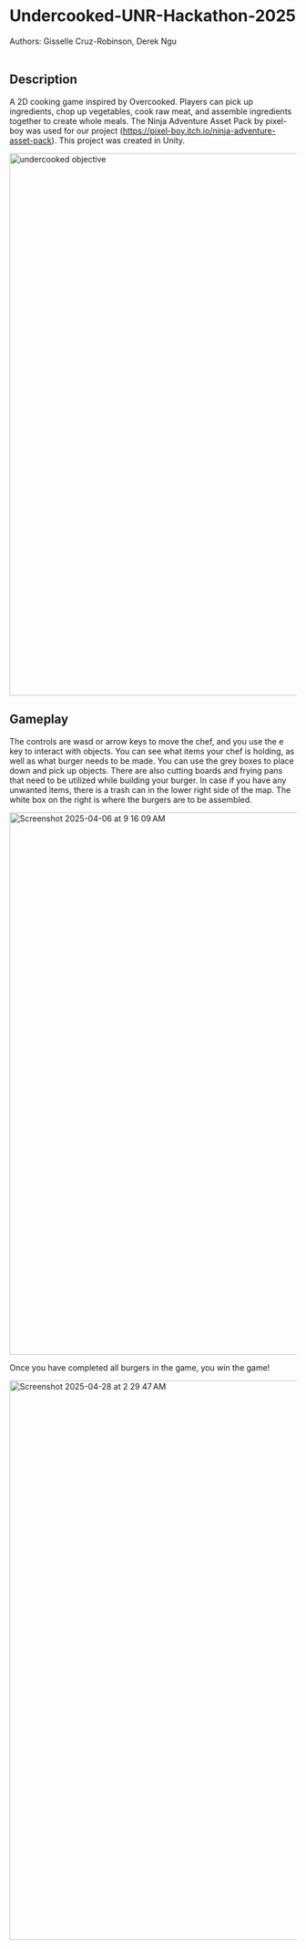 # Undercooked-UNR-Hackathon-2025
Authors: Gisselle Cruz-Robinson, Derek Ngu<br/><br/>
## Description
A 2D cooking game inspired by Overcooked. Players can pick up ingredients, chop up vegetables, cook raw meat, and assemble ingredients together to create whole meals. The Ninja Adventure Asset Pack by pixel-boy was used for our project (https://pixel-boy.itch.io/ninja-adventure-asset-pack). This project was created in Unity.

<img width="951" alt="undercooked objective" src="https://github.com/user-attachments/assets/fd5b30d5-b07a-41bb-937c-cf879c8adf3f" />

## Gameplay
The controls are wasd or arrow keys to move the chef, and you use the e key to interact with objects. You can see what items your chef is holding, as well as what burger needs to be made. You can use the grey boxes to place down and pick up objects. There are also cutting boards and frying pans that need to be utilized while building your burger. In case if you have any unwanted items, there is a trash can in the lower right side of the map. The white box on the right is where the burgers are to be assembled.

<img width="951" alt="Screenshot 2025-04-06 at 9 16 09 AM" src="https://github.com/user-attachments/assets/50281309-4e29-471d-8482-ab49d0d5fc6b" />

Once you have completed all burgers in the game, you win the game!

<img width="981" alt="Screenshot 2025-04-28 at 2 29 47 AM" src="https://github.com/user-attachments/assets/7e6e2613-8855-44a6-8e05-5ca12c4baddf" />
